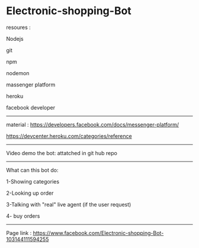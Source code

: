 # Electronic-shopping-Bot
resoures :

Nodejs

git

npm 

nodemon

massenger platform

heroku 

facebook developer
______________________________
material  :
https://developers.facebook.com/docs/messenger-platform/

https://devcenter.heroku.com/categories/reference

_____________________________
Video demo the bot: 
attatched in git hub repo
_______________________________
What can this bot do:

1-Showing categories

2-Looking up order

3-Talking with "real" live agent (if the user request)

4- buy orders

_____________________________________________________
Page link :  https://www.facebook.com/Electronic-shopping-Bot-103144111594255 
